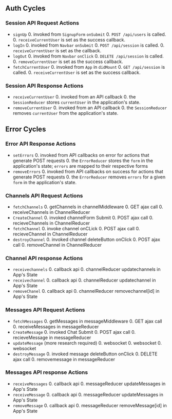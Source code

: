 ## Auth Cycles

### Session API Request Actions

* `signUp`
  0. invoked from `SignupForm` `onSubmit`
  0. `POST /api/users` is called.
  0. `receiveCurrentUser` is set as the success callback.
* `logIn`
  0. invoked from `Navbar` `onSubmit`
  0. `POST /api/session` is called.
  0. `receiveCurrentUser` is set as the callback.
* `logOut`
  0. invoked from `Navbar` `onClick`
  0. `DELETE /api/session` is called.
  0. `removeCurrentUser` is set as the success callback.
* `fetchCurrentUser`
  0. invoked from `App` in `didMount`
  0. `GET /api/session` is called.
  0. `receiveCurrentUser` is set as the success callback.

### Session API Response Actions

* `receiveCurrentUser`
  0. invoked from an API callback
  0. the `SessionReducer` stores `currentUser` in the application's state.
* `removeCurrentUser`
  0. invoked from an API callback
  0. the `SessionReducer` removes `currentUser` from the application's state.

## Error Cycles

### Error API Response Actions
* `setErrors`
  0. invoked from API callbacks on error for actions that generate POST requests
  0. the `ErrorReducer` stores the `form` in the application's state; `errors` are mapped to their respective forms
* `removeErrors`
  0. invoked from API callbacks on success for actions that generate POST requests
  0. the `ErrorReducer` removes `errors` for a given `form` in the application's state.

### Channels API Request Actions

* `fetchChannels`
  0. getChannels in channelMiddleware
  0. GET ajax call
  0. receiveChannels in ChannelReducer
* `CreateChannel`
  0. invoked channelForm Submit
  0. POST ajax call
  0. recieveChannels in ChannelReducer
* `fetchChannel`
  0. invoke channel onCLick
  0. POST ajax call
  0. recieveChannel in ChannelReducer
* `destroyChannel`
  0. invoked channel deleteButton onClick
  0. POST ajax call
  0. removeChannel in ChannelReducer

### Channel API response Actions

* `receivechannels`
  0. callback api
  0. channelReducer updatechannels in App's State
* `receivechannel`
  0. callback api
  0. channelReducer updatechannel in App's State
* `removeChanel`
  0. callback api
  0. channelReducer removechannel[id] in App's State

### Messages API Request Actions

* `fetchMessages`
  0. getMessages in messageMiddleware
  0. GET ajax call
  0. receiveMessages in messageReducer
* `CreateMessage`
  0. invoked Chat Submit
  0. POST ajax call
  0. recieveMessage in messageReducer
* `updateMessage` (more research required)
  0. websocket
  0. websocket
  0. websocket
* `destroyMessage`
  0. invoked message deleteButton onClick
  0. DELETE ajax call
  0. removemessage in messageReducer

### Messages API response Actions

* `receiveMessages`
  0. callback api
  0. messageReducer updateMessages in App's State
* `receiveMessage`
  0. callback api
  0. messageReducer updateMessages in App's State
* `removeMessage`
  0. callback api
  0. messageReducer removeMessage[id] in App's State

